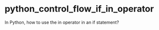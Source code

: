 python_control_flow_if_in_operator
==================================

In Python, how to use the in operator in an if statement?
